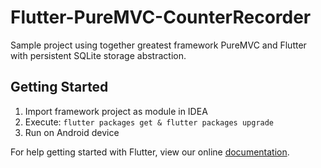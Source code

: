 # Flutter-PureMVC-CounterRecorder
Sample project using together greatest framework PureMVC and Flutter with persistent SQLite storage abstraction.

## Getting Started
1. Import framework project as module in IDEA
2. Execute: `flutter packages get & flutter packages upgrade`
3. Run on Android device

For help getting started with Flutter, view our online
[documentation](https://flutter.io/).
